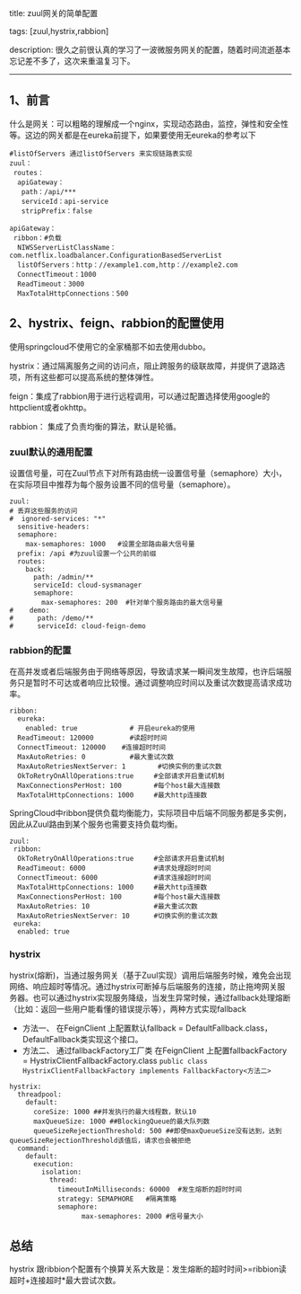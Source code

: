 title: zuul网关的简单配置

tags: 
	[zuul,hystrix,rabbion]
	
description: 很久之前很认真的学习了一波微服务网关的配置，随着时间流逝基本忘记差不多了，这次来重温复习下。

---

## 1、前言
什么是网关：可以粗略的理解成一个nginx，实现动态路由，监控，弹性和安全性等。这边的网关都是在eureka前提下，如果要使用无eureka的参考以下

<!--more-->

```
#listOfServers 通过listOfServers 来实现链路表实现
zuul：
 routes：
  apiGateway：
   path：/api/***
   serviceId：api-service
   stripPrefix：false
 
apiGateway：
 ribbon：#负载
  NIWSServerListClassName：com.netflix.loadbalancer.ConfigurationBasedServerList
  listOfServers：http：//example1.com,http：//example2.com
  ConnectTimeout：1000 
  ReadTimeout：3000 
  MaxTotalHttpConnections：500 

```

## 2、hystrix、feign、rabbion的配置使用
使用springcloud不使用它的全家桶那不如去使用dubbo。

hystrix：通过隔离服务之间的访问点，阻止跨服务的级联故障，并提供了退路选项，所有这些都可以提高系统的整体弹性。

feign：集成了rabbion用于进行远程调用，可以通过配置选择使用google的httpclient或者okhttp。

rabbion： 集成了负责均衡的算法，默认是轮循。

### zuul默认的通用配置
 设置信号量，可在Zuul节点下对所有路由统一设置信号量（semaphore）大小，在实际项目中推荐为每个服务设置不同的信号量（semaphore）。
 
```
zuul:
# 丢弃这些服务的访问
#  ignored-services: "*"
  sensitive-headers:
  semaphore:
    max-semaphores: 1000   #设置全部路由最大信号量
  prefix: /api #为zuul设置一个公共的前缀
  routes:
    back:
      path: /admin/**
      serviceId: cloud-sysmanager
      semaphore:
        max-semaphores: 200  #针对单个服务路由的最大信号量
#    demo:
#      path: /demo/**
#      serviceId: cloud-feign-demo
```


### rabbion的配置
在高并发或者后端服务由于网络等原因，导致请求某一瞬间发生故障，也许后端服务只是暂时不可达或者响应比较慢。通过调整响应时间以及重试次数提高请求成功率。

``` ribbon全局配置
ribbon:
  eureka:
    enabled: true			  # 开启eureka的使用
  ReadTimeout: 120000		  #读超时时间
  ConnectTimeout: 120000    #连接超时时间
  MaxAutoRetries: 0		      #最大重试次数
  MaxAutoRetriesNextServer: 1		 #切换实例的重试次数
  OkToRetryOnAllOperations:true     #全部请求开启重试机制
  MaxConnectionsPerHost: 100        #每个host最大连接数
  MaxTotalHttpConnections: 1000     #最大http连接数
```

SpringCloud中ribbon提供负载均衡能力，实际项目中后端不同服务都是多实例，因此从Zuul路由到某个服务也需要支持负载均衡。

``` ribbon在zuul的个性配置
zuul:
 ribbon:
  OkToRetryOnAllOperations:true     #全部请求开启重试机制
  ReadTimeout: 6000                 #请求处理超时时间
  ConnectTimeout: 6000              #请求连接超时时间
  MaxTotalHttpConnections: 1000     #最大http连接数
  MaxConnectionsPerHost: 100        #每个host最大连接数
  MaxAutoRetries: 10                #最大重试次数
  MaxAutoRetriesNextServer: 10      #切换实例的重试次数
 eureka:
  enabled: true
```

### hystrix
hystrix(熔断)，当通过服务网关（基于Zuul实现）调用后端服务时候，难免会出现网络、响应超时等情况。通过hystrix可断掉与后端服务的连接，防止拖垮网关服务器。也可以通过hystrix实现服务降级，当发生异常时候，通过fallback处理熔断（比如：返回一些用户能看懂的错误提示等），两种方式实现fallback

* 方法一、 在FeignClient 上配置默认fallback = DefaultFallback.class，DefaultFallback类实现这个接口。
* 方法二、 通过fallbackFactory工厂类 在FeignClient 上配置fallbackFactory = HystrixClientFallbackFactory.class 
`public class HystrixClientFallbackFactory implements FallbackFactory<方法二> `

``` hystrix配置
hystrix:
  threadpool:
    default:
      coreSize: 1000 ##并发执行的最大线程数，默认10
      maxQueueSize: 1000 ##BlockingQueue的最大队列数
      queueSizeRejectionThreshold: 500 ##即使maxQueueSize没有达到，达到queueSizeRejectionThreshold该值后，请求也会被拒绝
  command:
    default:
      execution:
        isolation:
          thread:
            timeoutInMilliseconds: 60000  #发生熔断的超时时间
            strategy: SEMAPHORE   #隔离策略	
            semaphore:
        		  max-semaphores: 2000 #信号量大小
```
## 总结
hystrix 跟ribbion个配置有个换算关系大致是：发生熔断的超时时间>=ribbion读超时+连接超时*最大尝试次数。
